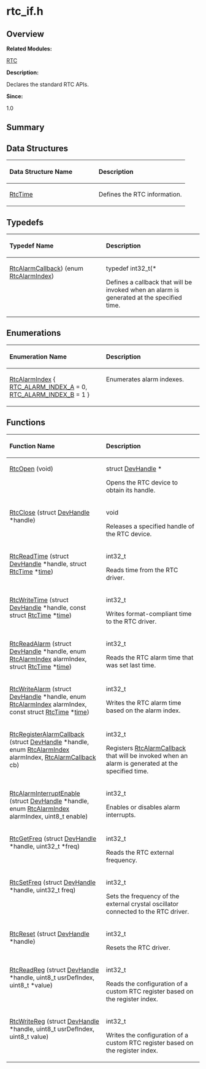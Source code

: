 # rtc\_if.h<a name="EN-US_TOPIC_0000001054879510"></a>

## **Overview**<a name="section1105424938084832"></a>

**Related Modules:**

[RTC](rtc.md)

**Description:**

Declares the standard RTC APIs. 

**Since:**

1.0

## **Summary**<a name="section272281179084832"></a>

## Data Structures<a name="nested-classes"></a>

<a name="table1544710918084832"></a>
<table><thead align="left"><tr id="row1448615518084832"><th class="cellrowborder" valign="top" width="50%" id="mcps1.1.3.1.1"><p id="p1328362483084832"><a name="p1328362483084832"></a><a name="p1328362483084832"></a>Data Structure Name</p>
</th>
<th class="cellrowborder" valign="top" width="50%" id="mcps1.1.3.1.2"><p id="p1812726361084832"><a name="p1812726361084832"></a><a name="p1812726361084832"></a>Description</p>
</th>
</tr>
</thead>
<tbody><tr id="row1056135384084832"><td class="cellrowborder" valign="top" width="50%" headers="mcps1.1.3.1.1 "><p id="p952579935084832"><a name="p952579935084832"></a><a name="p952579935084832"></a><a href="rtctime.md">RtcTime</a></p>
</td>
<td class="cellrowborder" valign="top" width="50%" headers="mcps1.1.3.1.2 "><p id="p27442609084832"><a name="p27442609084832"></a><a name="p27442609084832"></a>Defines the RTC information. </p>
</td>
</tr>
</tbody>
</table>

## Typedefs<a name="typedef-members"></a>

<a name="table1652545093084832"></a>
<table><thead align="left"><tr id="row1118501557084832"><th class="cellrowborder" valign="top" width="50%" id="mcps1.1.3.1.1"><p id="p2023925061084832"><a name="p2023925061084832"></a><a name="p2023925061084832"></a>Typedef Name</p>
</th>
<th class="cellrowborder" valign="top" width="50%" id="mcps1.1.3.1.2"><p id="p1507219348084832"><a name="p1507219348084832"></a><a name="p1507219348084832"></a>Description</p>
</th>
</tr>
</thead>
<tbody><tr id="row1890588713084832"><td class="cellrowborder" valign="top" width="50%" headers="mcps1.1.3.1.1 "><p id="p904366389084832"><a name="p904366389084832"></a><a name="p904366389084832"></a><a href="rtc.md#gaf9932b7e647bce0503f1314bbe5eef8d">RtcAlarmCallback</a>) (enum <a href="rtc.md#gad7b3a575c848e2669db5e5b6f7e74330">RtcAlarmIndex</a>)</p>
</td>
<td class="cellrowborder" valign="top" width="50%" headers="mcps1.1.3.1.2 "><p id="p953017801084832"><a name="p953017801084832"></a><a name="p953017801084832"></a>typedef int32_t(* </p>
<p id="p1114143924084832"><a name="p1114143924084832"></a><a name="p1114143924084832"></a>Defines a callback that will be invoked when an alarm is generated at the specified time. </p>
</td>
</tr>
</tbody>
</table>

## Enumerations<a name="enum-members"></a>

<a name="table689216364084832"></a>
<table><thead align="left"><tr id="row301356783084832"><th class="cellrowborder" valign="top" width="50%" id="mcps1.1.3.1.1"><p id="p1198479990084832"><a name="p1198479990084832"></a><a name="p1198479990084832"></a>Enumeration Name</p>
</th>
<th class="cellrowborder" valign="top" width="50%" id="mcps1.1.3.1.2"><p id="p1256953202084832"><a name="p1256953202084832"></a><a name="p1256953202084832"></a>Description</p>
</th>
</tr>
</thead>
<tbody><tr id="row1199250699084832"><td class="cellrowborder" valign="top" width="50%" headers="mcps1.1.3.1.1 "><p id="p1890793303084832"><a name="p1890793303084832"></a><a name="p1890793303084832"></a><a href="rtc.md#gad7b3a575c848e2669db5e5b6f7e74330">RtcAlarmIndex</a> { <a href="rtc.md#ggad7b3a575c848e2669db5e5b6f7e74330a4a768788d6e3932637aed682317a7c6b">RTC_ALARM_INDEX_A</a> = 0, <a href="rtc.md#ggad7b3a575c848e2669db5e5b6f7e74330a15a8e9ba8ffd5b1ebf1f8353ca581352">RTC_ALARM_INDEX_B</a> = 1 }</p>
</td>
<td class="cellrowborder" valign="top" width="50%" headers="mcps1.1.3.1.2 "><p id="p893383051084832"><a name="p893383051084832"></a><a name="p893383051084832"></a>Enumerates alarm indexes. </p>
</td>
</tr>
</tbody>
</table>

## Functions<a name="func-members"></a>

<a name="table1207751293084832"></a>
<table><thead align="left"><tr id="row1176332456084832"><th class="cellrowborder" valign="top" width="50%" id="mcps1.1.3.1.1"><p id="p315582470084832"><a name="p315582470084832"></a><a name="p315582470084832"></a>Function Name</p>
</th>
<th class="cellrowborder" valign="top" width="50%" id="mcps1.1.3.1.2"><p id="p422332627084832"><a name="p422332627084832"></a><a name="p422332627084832"></a>Description</p>
</th>
</tr>
</thead>
<tbody><tr id="row1981232273084832"><td class="cellrowborder" valign="top" width="50%" headers="mcps1.1.3.1.1 "><p id="p688747140084832"><a name="p688747140084832"></a><a name="p688747140084832"></a><a href="rtc.md#ga3fcf1d7f9bd17c501282a047923161fe">RtcOpen</a> (void)</p>
</td>
<td class="cellrowborder" valign="top" width="50%" headers="mcps1.1.3.1.2 "><p id="p194571230084832"><a name="p194571230084832"></a><a name="p194571230084832"></a>struct <a href="devhandle.md">DevHandle</a> * </p>
<p id="p1877815689084832"><a name="p1877815689084832"></a><a name="p1877815689084832"></a>Opens the RTC device to obtain its handle. </p>
</td>
</tr>
<tr id="row156431794084832"><td class="cellrowborder" valign="top" width="50%" headers="mcps1.1.3.1.1 "><p id="p1646225157084832"><a name="p1646225157084832"></a><a name="p1646225157084832"></a><a href="rtc.md#gabbf47f061b0f083066ec1da5bdbad9fe">RtcClose</a> (struct <a href="devhandle.md">DevHandle</a> *handle)</p>
</td>
<td class="cellrowborder" valign="top" width="50%" headers="mcps1.1.3.1.2 "><p id="p1222968835084832"><a name="p1222968835084832"></a><a name="p1222968835084832"></a>void </p>
<p id="p723155687084832"><a name="p723155687084832"></a><a name="p723155687084832"></a>Releases a specified handle of the RTC device. </p>
</td>
</tr>
<tr id="row268630297084832"><td class="cellrowborder" valign="top" width="50%" headers="mcps1.1.3.1.1 "><p id="p255347555084832"><a name="p255347555084832"></a><a name="p255347555084832"></a><a href="rtc.md#gab3049a463cd2d18b098ae267ec4e9f48">RtcReadTime</a> (struct <a href="devhandle.md">DevHandle</a> *handle, struct <a href="rtctime.md">RtcTime</a> *<a href="time.md#gae7841e681c8c9d59818568d39553642c">time</a>)</p>
</td>
<td class="cellrowborder" valign="top" width="50%" headers="mcps1.1.3.1.2 "><p id="p836416048084832"><a name="p836416048084832"></a><a name="p836416048084832"></a>int32_t </p>
<p id="p1425025249084832"><a name="p1425025249084832"></a><a name="p1425025249084832"></a>Reads time from the RTC driver. </p>
</td>
</tr>
<tr id="row2004559093084832"><td class="cellrowborder" valign="top" width="50%" headers="mcps1.1.3.1.1 "><p id="p241732187084832"><a name="p241732187084832"></a><a name="p241732187084832"></a><a href="rtc.md#gaa1bfb39230ba3155d03702ad04af67b4">RtcWriteTime</a> (struct <a href="devhandle.md">DevHandle</a> *handle, const struct <a href="rtctime.md">RtcTime</a> *<a href="time.md#gae7841e681c8c9d59818568d39553642c">time</a>)</p>
</td>
<td class="cellrowborder" valign="top" width="50%" headers="mcps1.1.3.1.2 "><p id="p893278942084832"><a name="p893278942084832"></a><a name="p893278942084832"></a>int32_t </p>
<p id="p2020435184084832"><a name="p2020435184084832"></a><a name="p2020435184084832"></a>Writes format-compliant time to the RTC driver. </p>
</td>
</tr>
<tr id="row734806702084832"><td class="cellrowborder" valign="top" width="50%" headers="mcps1.1.3.1.1 "><p id="p476878587084832"><a name="p476878587084832"></a><a name="p476878587084832"></a><a href="rtc.md#ga3a82b2990f646c8bef671ba443691a8a">RtcReadAlarm</a> (struct <a href="devhandle.md">DevHandle</a> *handle, enum <a href="rtc.md#gad7b3a575c848e2669db5e5b6f7e74330">RtcAlarmIndex</a> alarmIndex, struct <a href="rtctime.md">RtcTime</a> *<a href="time.md#gae7841e681c8c9d59818568d39553642c">time</a>)</p>
</td>
<td class="cellrowborder" valign="top" width="50%" headers="mcps1.1.3.1.2 "><p id="p1202588262084832"><a name="p1202588262084832"></a><a name="p1202588262084832"></a>int32_t </p>
<p id="p2048018165084832"><a name="p2048018165084832"></a><a name="p2048018165084832"></a>Reads the RTC alarm time that was set last time. </p>
</td>
</tr>
<tr id="row1933764312084832"><td class="cellrowborder" valign="top" width="50%" headers="mcps1.1.3.1.1 "><p id="p220632658084832"><a name="p220632658084832"></a><a name="p220632658084832"></a><a href="rtc.md#gad63c5aafffb1f8bee44497f71de5de8f">RtcWriteAlarm</a> (struct <a href="devhandle.md">DevHandle</a> *handle, enum <a href="rtc.md#gad7b3a575c848e2669db5e5b6f7e74330">RtcAlarmIndex</a> alarmIndex, const struct <a href="rtctime.md">RtcTime</a> *<a href="time.md#gae7841e681c8c9d59818568d39553642c">time</a>)</p>
</td>
<td class="cellrowborder" valign="top" width="50%" headers="mcps1.1.3.1.2 "><p id="p230258095084832"><a name="p230258095084832"></a><a name="p230258095084832"></a>int32_t </p>
<p id="p1169579715084832"><a name="p1169579715084832"></a><a name="p1169579715084832"></a>Writes the RTC alarm time based on the alarm index. </p>
</td>
</tr>
<tr id="row1863371656084832"><td class="cellrowborder" valign="top" width="50%" headers="mcps1.1.3.1.1 "><p id="p1216080396084832"><a name="p1216080396084832"></a><a name="p1216080396084832"></a><a href="rtc.md#gac40e57d996375e1762968b66dedb5914">RtcRegisterAlarmCallback</a> (struct <a href="devhandle.md">DevHandle</a> *handle, enum <a href="rtc.md#gad7b3a575c848e2669db5e5b6f7e74330">RtcAlarmIndex</a> alarmIndex, <a href="rtc.md#gaf9932b7e647bce0503f1314bbe5eef8d">RtcAlarmCallback</a> cb)</p>
</td>
<td class="cellrowborder" valign="top" width="50%" headers="mcps1.1.3.1.2 "><p id="p1350791579084832"><a name="p1350791579084832"></a><a name="p1350791579084832"></a>int32_t </p>
<p id="p546791658084832"><a name="p546791658084832"></a><a name="p546791658084832"></a>Registers <a href="rtc.md#gaf9932b7e647bce0503f1314bbe5eef8d">RtcAlarmCallback</a> that will be invoked when an alarm is generated at the specified time. </p>
</td>
</tr>
<tr id="row153474676084832"><td class="cellrowborder" valign="top" width="50%" headers="mcps1.1.3.1.1 "><p id="p1512023601084832"><a name="p1512023601084832"></a><a name="p1512023601084832"></a><a href="rtc.md#ga9253cd3579500b86caccd67252291259">RtcAlarmInterruptEnable</a> (struct <a href="devhandle.md">DevHandle</a> *handle, enum <a href="rtc.md#gad7b3a575c848e2669db5e5b6f7e74330">RtcAlarmIndex</a> alarmIndex, uint8_t enable)</p>
</td>
<td class="cellrowborder" valign="top" width="50%" headers="mcps1.1.3.1.2 "><p id="p1252941869084832"><a name="p1252941869084832"></a><a name="p1252941869084832"></a>int32_t </p>
<p id="p1968121743084832"><a name="p1968121743084832"></a><a name="p1968121743084832"></a>Enables or disables alarm interrupts. </p>
</td>
</tr>
<tr id="row1098160625084832"><td class="cellrowborder" valign="top" width="50%" headers="mcps1.1.3.1.1 "><p id="p1908137309084832"><a name="p1908137309084832"></a><a name="p1908137309084832"></a><a href="rtc.md#gafde58faab893e2b4c4b2a836985463e7">RtcGetFreq</a> (struct <a href="devhandle.md">DevHandle</a> *handle, uint32_t *freq)</p>
</td>
<td class="cellrowborder" valign="top" width="50%" headers="mcps1.1.3.1.2 "><p id="p1146498960084832"><a name="p1146498960084832"></a><a name="p1146498960084832"></a>int32_t </p>
<p id="p646338754084832"><a name="p646338754084832"></a><a name="p646338754084832"></a>Reads the RTC external frequency. </p>
</td>
</tr>
<tr id="row1873395779084832"><td class="cellrowborder" valign="top" width="50%" headers="mcps1.1.3.1.1 "><p id="p958293597084832"><a name="p958293597084832"></a><a name="p958293597084832"></a><a href="rtc.md#ga740cb1ef1925f2c3bff31e4cfc83d745">RtcSetFreq</a> (struct <a href="devhandle.md">DevHandle</a> *handle, uint32_t freq)</p>
</td>
<td class="cellrowborder" valign="top" width="50%" headers="mcps1.1.3.1.2 "><p id="p155613957084832"><a name="p155613957084832"></a><a name="p155613957084832"></a>int32_t </p>
<p id="p363080458084832"><a name="p363080458084832"></a><a name="p363080458084832"></a>Sets the frequency of the external crystal oscillator connected to the RTC driver. </p>
</td>
</tr>
<tr id="row249573799084832"><td class="cellrowborder" valign="top" width="50%" headers="mcps1.1.3.1.1 "><p id="p1270169524084832"><a name="p1270169524084832"></a><a name="p1270169524084832"></a><a href="rtc.md#ga775682fde8d650c958e103832ff63dc9">RtcReset</a> (struct <a href="devhandle.md">DevHandle</a> *handle)</p>
</td>
<td class="cellrowborder" valign="top" width="50%" headers="mcps1.1.3.1.2 "><p id="p256830689084832"><a name="p256830689084832"></a><a name="p256830689084832"></a>int32_t </p>
<p id="p904649712084832"><a name="p904649712084832"></a><a name="p904649712084832"></a>Resets the RTC driver. </p>
</td>
</tr>
<tr id="row1244656611084832"><td class="cellrowborder" valign="top" width="50%" headers="mcps1.1.3.1.1 "><p id="p31266641084832"><a name="p31266641084832"></a><a name="p31266641084832"></a><a href="rtc.md#ga94acd2872dda4b0c487da7d106db3d60">RtcReadReg</a> (struct <a href="devhandle.md">DevHandle</a> *handle, uint8_t usrDefIndex, uint8_t *value)</p>
</td>
<td class="cellrowborder" valign="top" width="50%" headers="mcps1.1.3.1.2 "><p id="p1713400773084832"><a name="p1713400773084832"></a><a name="p1713400773084832"></a>int32_t </p>
<p id="p1425388575084832"><a name="p1425388575084832"></a><a name="p1425388575084832"></a>Reads the configuration of a custom RTC register based on the register index. </p>
</td>
</tr>
<tr id="row357085934084832"><td class="cellrowborder" valign="top" width="50%" headers="mcps1.1.3.1.1 "><p id="p1168710610084832"><a name="p1168710610084832"></a><a name="p1168710610084832"></a><a href="rtc.md#ga786f9e5a4c2731512c084b86f6f7a3a6">RtcWriteReg</a> (struct <a href="devhandle.md">DevHandle</a> *handle, uint8_t usrDefIndex, uint8_t value)</p>
</td>
<td class="cellrowborder" valign="top" width="50%" headers="mcps1.1.3.1.2 "><p id="p303651172084832"><a name="p303651172084832"></a><a name="p303651172084832"></a>int32_t </p>
<p id="p898936981084832"><a name="p898936981084832"></a><a name="p898936981084832"></a>Writes the configuration of a custom RTC register based on the register index. </p>
</td>
</tr>
</tbody>
</table>

